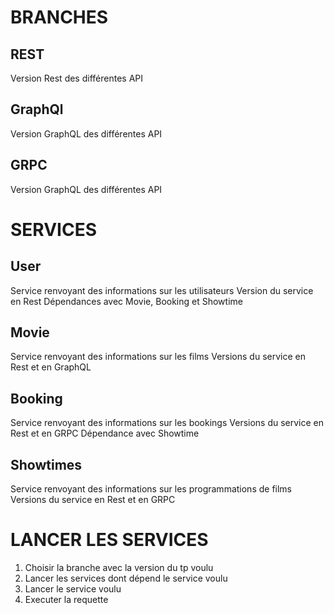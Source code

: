 # BRANCHES

## REST

Version Rest des différentes API

## GraphQl

Version GraphQL des différentes API

## GRPC

Version GraphQL des différentes API

# SERVICES

## User 

Service renvoyant des informations sur les utilisateurs
Version du service en Rest
Dépendances avec Movie, Booking et Showtime

## Movie

Service renvoyant des informations sur les films
Versions du service en Rest et en GraphQL

## Booking

Service renvoyant des informations sur les bookings
Versions du service en Rest et en GRPC
Dépendance avec Showtime

## Showtimes

Service renvoyant des informations sur les programmations de films
Versions du service en Rest et en GRPC

# LANCER LES SERVICES

1. Choisir la branche avec la version du tp voulu
2. Lancer les services dont dépend le service voulu
3. Lancer le service voulu
4. Executer la requette
